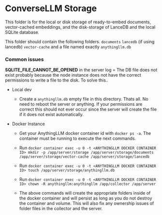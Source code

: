 # ConverseLLM Storage

This folder is for the local or disk storage of ready-to-embed documents, vector-cached embeddings, and the disk-storage of LanceDB and the local SQLite database.

This folder should contain the following folders.
`documents`
`lancedb` (if using lancedb)
`vector-cache`
and a file named exactly `anythingllm.db`


### Common issues
**SQLITE_FILE_CANNOT_BE_OPENED** in the server log = The DB file does not exist probably because the node instance does not have the correct permissions to write a file to the disk. To solve this..

- Local dev
  - Create a `anythingllm.db` empty file in this directory. Thats all. No need to reboot the server or anything. If your permissions are correct this should not ever occur since the server will create the file if it does not exist automatically.

- Docker Instance
  - Get your AnythingLLM docker container id with `docker ps -a`. The container must be running to execute the next commands.
  - Run `docker container exec -u 0 -t <ANYTHINGLLM DOCKER CONTAINER ID> mkdir -p /app/server/storage /app/server/storage/documents /app/server/storage/vector-cache /app/server/storage/lancedb`
  - Run `docker container exec -u 0 -t <ANYTHINGLLM DOCKER CONTAINER ID> touch /app/server/storage/anythingllm.db`
  - Run `docker container exec -u 0 -t <ANYTHINGLLM DOCKER CONTAINER ID> chown -R anythingllm:anythingllm /app/collector /app/server`

  - The above commands will create the appropriate folders inside of the docker container and will persist as long as you do not destroy the container and volume. This will also fix any ownership issues of folder files in the collector and the server.